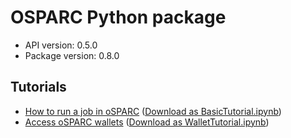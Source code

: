 # OSPARC Python package

- API version: 0.5.0
- Package version: 0.8.0

## Tutorials

- [How to run a job in oSPARC](clients/python/artifacts/docs/BasicTutorial_v0.8.0.md) ([Download as BasicTutorial.ipynb](clients/python/docs/BasicTutorial_v0.8.0.ipynb ":ignore title"))
- [Access oSPARC wallets](clients/python/artifacts/docs/WalletTutorial_v0.8.0.md) ([Download as WalletTutorial.ipynb](clients/python/docs/WalletTutorial_v0.8.0.ipynb ":ignore title"))
